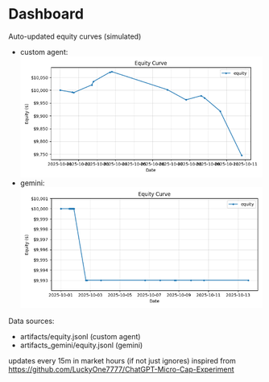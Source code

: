 # Dashboard

Auto-updated equity curves (simulated)

- custom agent: ![Equity Curve](artifacts/equity.png?v=b44d902)
- gemini: ![Equity Curve (Gemini)](artifacts_gemini/equity.png?v=b44d902)

Data sources:
- artifacts/equity.jsonl (custom agent)
- artifacts_gemini/equity.jsonl (gemini)

updates every 15m in market hours (if not just ignores)
inspired from https://github.com/LuckyOne7777/ChatGPT-Micro-Cap-Experiment